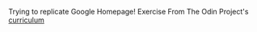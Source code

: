 Trying to replicate Google Homepage!
Exercise From The Odin Project's [curriculum](http://www.theodinproject.com/courses/web-development-101/lessons/html-css)